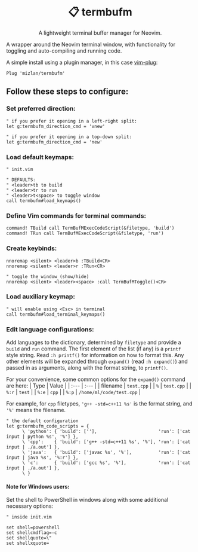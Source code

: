 <h1 align="center">📋 termbufm</h1>
<p align="center">A lightweight terminal buffer manager for Neovim.</p>

A wrapper around the Neovim terminal window, with functionality for toggling and auto-compiling and running code.

A simple install using a plugin manager, in this case [vim-plug](https://github.com/junegunn/vim-plug):

```vim
Plug 'mizlan/termbufm'
```

## Follow these steps to configure:

### Set preferred direction:

```vim
" if you prefer it opening in a left-right split:
let g:termbufm_direction_cmd = 'vnew'

" if you prefer it opening in a top-down split:
let g:termbufm_direction_cmd = 'new'
```

### Load default keymaps:

```vim
" init.vim

" DEFAULTS:
" <leader>tb to build
" <leader>tr to run
" <leader>t<space> to toggle window
call termbufm#load_keymaps()
```

### Define Vim commands for terminal commands:

```vim
command! TBuild call TermBufMExecCodeScript(&filetype, 'build')
command! TRun call TermBufMExecCodeScript(&filetype, 'run')
```

### Create keybinds:
```vim
nnoremap <silent> <leader>b :TBuild<CR>
nnoremap <silent> <leader>r :TRun<CR>

" toggle the window (show/hide)
nnoremap <silent> <leader><space> :call TermBufMToggle()<CR>
```

### Load auxiliary keymap:

```vim
" will enable using <Esc> in terminal
call termbufm#load_terminal_keymaps()
```

### Edit language configurations:

Add languages to the dictionary, determined by `filetype` and provide a `build`
and `run` command. The first element of the list (if any) is a `printf` style
string. Read `:h printf()` for information on how to format this.  Any other
elements will be expanded through `expand()` (read `:h expand()`) and passed in
as arguments, along with the format string, to `printf()`.

For your convenience, some common options for the `expand()` command are here:
| Type | Value |
| :--- | :--- |
| filename | `test.cpp` |
| `%` | `test.cpp` |
| `%:r` | `test` |
| `%:e` | `cpp` |
| `%:p` | `/home/ml/code/test.cpp` |

For example, for `cpp` filetypes, `'g++ -std=c++11 %s'` is the format string, and `'%'` means the filename.

```vim
" the default configuration
let g:termbufm_code_scripts = {
      \ 'python': { 'build': [''],                       'run': ['cat input | python %s', '%'] },
      \ 'cpp':    { 'build': ['g++ -std=c++11 %s', '%'], 'run': ['cat input | ./a.out'] },
      \ 'java':   { 'build': ['javac %s', '%'],          'run': ['cat input | java %s', '%:r'] },
      \ 'c':      { 'build': ['gcc %s', '%'],            'run': ['cat input | ./a.out'] },
      \ }
```

#### Note for Windows users:

Set the shell to PowerShell in windows along with some additional necessary options:

```vim
" inside init.vim

set shell=powershell
set shellcmdflag=-c
set shellquote=\"
set shellxquote=
```
